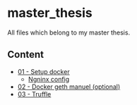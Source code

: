 # master_thesis

All files which belong to my master thesis.

## Content

- [01 - Setup docker](./documentation/01_docker.md)
	- [Ngninx config](./documentation/nginx_config.md)
- [02 - Docker geth manuel (optional)](./documentation/02_geth_manuel.md)
- [03 - Truffle](./documentation/03_truffle.md)
